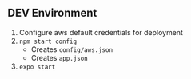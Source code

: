 
## DEV Environment

1. Configure aws default credentials for deployment
1. ```npm start config```
    - Creates ```config/aws.json```
    - Creates ```app.json```
1. ```expo start```
